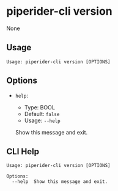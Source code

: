 
# piperider-cli version
None
## Usage
```
Usage: piperider-cli version [OPTIONS]
```
## Options
* `help`: 
  * Type: BOOL 
  * Default: `false`
  * Usage: `--help`

  Show this message and exit.


## CLI Help
```
Usage: piperider-cli version [OPTIONS]

Options:
  --help  Show this message and exit.
```
